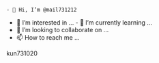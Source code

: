     - 👋 Hi, I’m @mail731212
- 👀 I’m interested in ...
                            - 🌱 I’m currently learning ...
- 💞️ I’m looking to collaborate on ...
- 📫 How to reach me ...

<!---
mail731212/mail731212 is a ✨ special ✨ repository because its `README.md` (this file) appears on your GitHub profile.
You can click the Preview link to take a look at your changes.
--->kun731020
